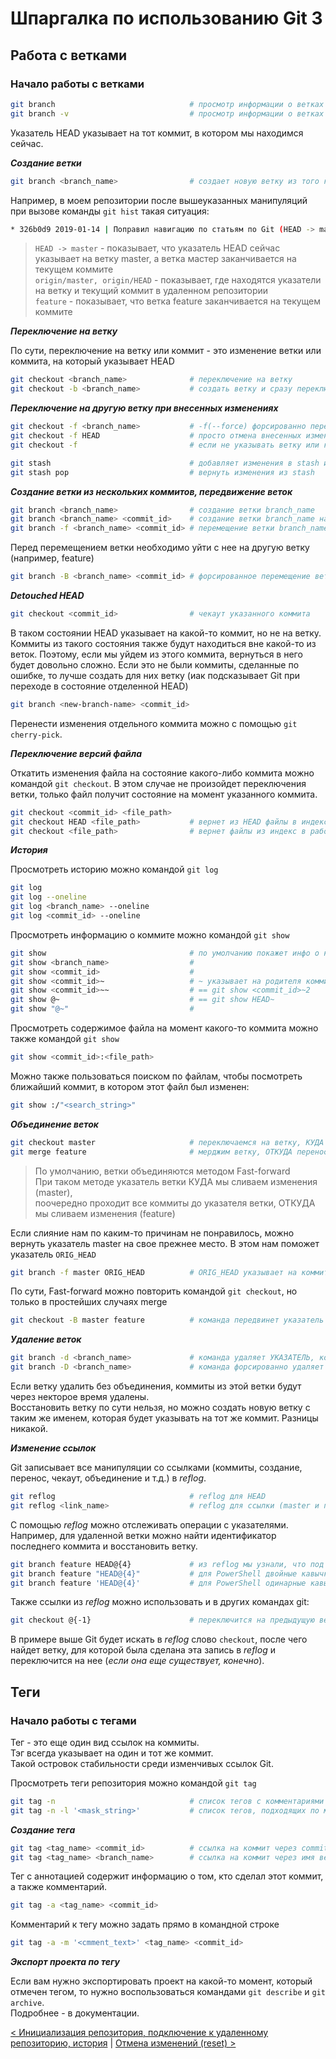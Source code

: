 # Шпаргалка по использованию Git 3

## Работа с ветками

### Начало работы с ветками

```bash
git branch                              # просмотр информации о ветках
git branch -v                           # просмотр информации о ветках с последним коммитом
```

Указатель HEAD указывает на тот коммит, в котором мы находимся сейчас.

***Создание ветки***

```bash
git branch <branch_name>                # создает новую ветку из того коммита, в котором мы находимся сейчас
```

Например, в моем репозитории после вышеуказанных манипуляций при вызове команды `git hist` такая ситуация:

```bash
* 326b0d9 2019-01-14 | Поправил навигацию по статьям по Git (HEAD -> master, origin/master, origin/HEAD, feature) [Dmitriy Malikov]
```

> `HEAD -> master` - показывает, что указатель HEAD сейчас указывает на ветку master, а ветка мастер заканчивается на текущем коммите  
> `origin/master, origin/HEAD` - показывает, где находятся указатели на ветку и текущий коммит в удаленном репозитории  
> `feature` - показывает, что ветка feature заканчивается на текущем коммите

***Переключение на ветку***

По сути, переключение на ветку или коммит - это изменение ветки или коммита, на который указывает HEAD

```bash
git checkout <branch_name>              # переключение на ветку
git checkout -b <branch_name>           # создать ветку и сразу переключиться на нее
```

***Переключение на другую ветку при внесенных изменениях***

```bash
git checkout -f <branch_name>           # -f(--force) форсированно переключает на другую ветку с потерей изменений
git checkout -f HEAD                    # просто отмена внесенных изменений
git checkout -f                         # если не указывать ветку или коммит, то будет применен HEAD
```

```bash
git stash                               # добавляет изменения в stash и очищает индекс. После этого переключиться на другую ветку можно без проблем
git stash pop                           # вернуть изменения из stash
```

***Создание ветки из нескольких коммитов, передвижение веток***

```bash
git branch <branch_name>                # создание ветки branch_name
git branch <branch_name> <commit_id>    # создание ветки branch_name на коммите commit_id
git branch -f <branch_name> <commit_id> # перемещение ветки branch_name на коммит commit_id
```

Перед перемещением ветки необходимо уйти с нее на другую ветку (например, feature)

```bash
git branch -B <branch_name> <commit_id> # форсированное перемещение ветки на коммит
```

***Detouched HEAD***

```bash
git checkout <commit_id>                # чекаут указанного коммита
```

В таком состоянии HEAD указывает на какой-то коммит, но не на ветку. Коммиты из такого состояния также будут находиться вне какой-то из веток. Поэтому, если мы уйдем из этого коммита, вернуться в него будет довольно сложно. Если это не были коммиты, сделанные по ошибке, то лучше создать для них ветку (иак подсказывает Git при переходе в состояние отделенной HEAD)

```bash
git branch <new-branch-name> <commit_id>
```

Перенести изменения отдельного коммита можно с помощью `git cherry-pick`.

***Переключение версий файла***

Откатить изменения файла на состояние какого-либо коммита можно командой `git checkout`. В этом случае не произойдет переключения ветки, только файл получит состояние на момент указанного коммита.

```bash
git checkout <commit_id> <file_path>
git checkout HEAD <file_path>           # вернет из HEAD файлы в индекс и рабочую директорию
git checkout <file_path>                # вернет файлы из индекс в рабочую директорию
```

***История***

Просмотреть историю можно командой `git log`

```bash
git log
git log --oneline
git log <branch_name> --oneline
git log <commit_id> --oneline
```

Просмотреть информацию о коммите можно командой `git show`

```bash
git show                                # по умолчанию покажет инфо о коммите, на который указывает HEAD
git show <branch_name>                  #
git show <commit_id>                    #
git show <commit_id>~                   # ~ указывает на родителя коммита commit_id или на родителя любого другого указателя (HEAD (== @), <branch_name> и т.д.)
git show <commit_id>~~                  # == git show <commit_id>~2
git show @~                             # == git show HEAD~
git show "@~"                           #
```

Просмотреть содержимое файла на момент какого-то коммита можно также командой `git show`

```bash
git show <commit_id>:<file_path>
```

Можно также пользоваться поиском по файлам, чтобы посмотреть ближайший коммит, в котором этот файл был изменен:

```bash
git show :/"<search_string>"
```

***Объединение веток***

```bash
git checkout master                     # переключаемся на ветку, КУДА будем переносить изменения
git merge feature                       # мерджим ветку, ОТКУДА переносим изменения
```

> По умолчанию, ветки объединяются методом Fast-forward  
> При таком методе указатель ветки КУДА мы сливаем изменения (master),  
> поочередно проходит все коммиты до указателя ветки, ОТКУДА мы сливаем изменения (feature)

Если слияние нам по каким-то причинам не понравилось, можно вернуть указатель master на свое прежнее место. В этом нам поможет указатель `ORIG_HEAD`

```bash
git branch -f master ORIG_HEAD          # ORIG_HEAD указывает на коммит, на который указывал master ДО слияния
```

По сути, Fast-forward можно повторить командой `git checkout`, но только в простейших случаях merge

```bash
git checkout -B master feature          # команда передвинет указатель master на указатель feature
```

***Удаление веток***

```bash
git branch -d <branch_name>             # команда удаляет УКАЗАТЕЛЬ, коммиты остаются на месте. Ветка должна быть объединенной с какой-либо остающейся.
git branch -D <branch_name>             # команда форсированно удаляет УКАЗАТЕЛЬ, коммиты остаются на месте.
```

Если ветку удалить без объединения, коммиты из этой ветки будут через некторое время удалены.  
Восстановить ветку по сути нельзя, но можно создать новую ветку с таким же именем, которая будет указывать на тот же коммит. Разницы никакой.

***Изменение ссылок***

Git записывает все манипуляции со ссылками (коммиты, создание, перенос, чекаут, объединение и т.д.) в *reflog*.  

```bash
git reflog                              # reflog для HEAD
git reflog <link_name>                  # reflog для ссылки (master и пр.)
```

С помощью *reflog* можно отслеживать операции с указателями. Например, для удаленной ветки можно найти идентификатор последнего коммита и восстановить ветку.

```bash
git branch feature HEAD@{4}             # из reflog мы узнали, что под такой ссылкой был последний коммит в ветку feature. Чтобы восстановить ветку feature, создадим новую с тем же названием и указывающую на тот же коммит.
git branch feature "HEAD@{4}"           # для PowerShell двойные кавычки
git branch feature 'HEAD@{4}'           # для PowerShell одинарные кавычки
```

Также ссылки из *reflog* можно использовать и в других командах git:

```bash
git checkout @{-1}                      # переключится на предыдущую ветку
```

В примере выше Git будет искать в *reflog* слово `checkout`, после чего найдет ветку, для которой была сделана эта запись в *reflog* и переключится на нее (*если она еще существует, конечно*).

## Теги

### Начало работы с тегами

Тег - это еще один вид ссылок на коммиты.  
Тэг всегда указывает на один и тот же коммит.  
Такой островок стабильности среди изменчивых ссылок Git.

Просмотреть теги репозитория можно командой `git tag`

```bash
git tag -n                              # список тегов с комментариями коммитов
git tag -n -l '<mask_string>'           # список тегов, подходящих по маске <mask_string>
```

***Создание тега***

```bash
git tag <tag_name> <commit_id>          # ссылка на коммит через commit_id
git tag <tag_name> <branch_name>        # ссылка на коммит через имя ветки

```

Тег с аннотацией содержит информацию о том, кто сделал этот коммит, а также комментарий.

```bash
git tag -a <tag_name> <commit_id>
```

Комментарий к тегу можно задать прямо в командной строке

```bash
git tag -a -m '<cmment_text>' <tag_name> <commit_id>
```

***Экспорт проекта по тегу***

Если вам нужно экспортировать проект на какой-то момент, который отмечен тегом, то нужно воспользоваться командами `git describe` и `git archive`.  
Подробнее - в документации.

[< Инициализация репозитория, подключение к удаленному репозиторию, история](git-cheat-sheet-2.md) | [Отмена изменений (reset) >](git-cheat-sheet-4.md)